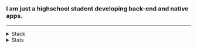 ### I am just a highschool student developing back-end and native apps.
---
  
  
  
<details>
<summary>Stack</summary>

#### Web
+ HTML, CSS, JS
+ Node.js, Express
+ MongoDB, MySQL

#### App
+ Kotlin
+ Android Studio

#### Etc
+ C
+ Python
+ Linux(Ubuntu, CentOS)

</details>
  
  
  
<details>
  <summary>Stats</summary>
  [![2tle's github stats](https://github-readme-stats.vercel.app/api?username=2tle&show_icons=true&hide_border=true)](https://github.com/2tle)
    
  [![Top Langs](https://github-readme-stats.vercel.app/api/top-langs/?username=2tle)](https://github.com/2tle)
</details>

